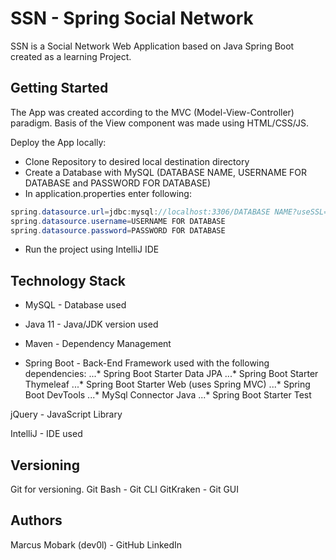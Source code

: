# SSN - Spring Social Network

SSN is a Social Network Web Application based on Java Spring Boot created as a learning Project.

## Getting Started
The App was created according to the MVC (Model-View-Controller) paradigm. Basis of the View component was made using HTML/CSS/JS.

Deploy the App locally:

* Clone Repository to desired local destination directory
* Create a Database with MySQL (DATABASE NAME, USERNAME FOR DATABASE and PASSWORD FOR DATABASE)
* In application.properties enter following:
```Java
spring.datasource.url=jdbc:mysql://localhost:3306/DATABASE NAME?useSSL=false&serverTimezone=UTC
spring.datasource.username=USERNAME FOR DATABASE
spring.datasource.password=PASSWORD FOR DATABASE
```
* Run the project using IntelliJ IDE

## Technology Stack
* MySQL - Database used

* Java 11 - Java/JDK version used

* Maven - Dependency Management

* Spring Boot - Back-End Framework used with the following dependencies:
  ...* Spring Boot Starter Data JPA
  ...* Spring Boot Starter Thymeleaf
  ...* Spring Boot Starter Web (uses Spring MVC)
  ...* Spring Boot DevTools
  ...* MySql Connector Java
  ...* Spring Boot Starter Test

jQuery - JavaScript Library

IntelliJ - IDE used

## Versioning
Git for versioning.
Git Bash - Git CLI
GitKraken - Git GUI

## Authors
Marcus Mobark (dev0l) - GitHub LinkedIn
